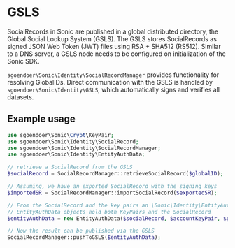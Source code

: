 # GSLS

SocialRecords in Sonic are published in a global distributed directory, the Global Social Lookup System (GSLS). The GSLS stores SocialRecords as signed JSON Web Token (JWT) files using RSA + SHA512 (RS512). Similar to a DNS server, a GSLS node needs to be configured on initialization of the Sonic SDK.

```sgoendoer\Sonic\Identity\SocialRecordManager``` provides functionality for resolving GlobalIDs. Direct communication with the GSLS is handled by ```sgoendoer\Sonic\Identity\GSLS```, which automatically signs and verifies all datasets.

## Example usage

```php
use sgoendoer\Sonic\Crypt\KeyPair;
use sgoendoer\Sonic\Identity\SocialRecord;
use sgoendoer\Sonic\Identity\SocialRecordManager;
use sgoendoer\Sonic\Identity\EntityAuthData;

// retrieve a SocialRecord from the GSLS
$socialRecord = SocialRecordManager::retrieveSocialRecord($globalID);

// Assuming, we have an exported SocialRecord with the signing keys
$importedSR = SocialRecordManager::importSocialRecord($exportedSR);

// From the SocialRecord and the key pairs an \Sonic\Identity\EntityAuthData object can be built.
// EntityAuthData objects hold both KeyPairs and the SocialRecord
$entityAuthData = new EntityAuthData($socialRecord, $accountKeyPair, $personalKeyPair);

// Now the result can be published via the GSLS
SocialRecordManager::pushToGSLS($entityAuthData);
```
